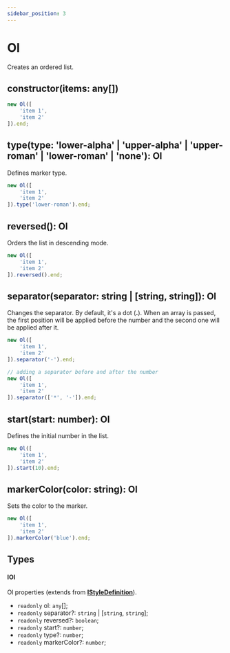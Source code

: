 ```yaml
---
sidebar_position: 3
---
```


# Ol

Creates an ordered list.

## constructor(items: any[])

```typescript
new Ol([
    'item 1',
    'item 2'
]).end;
```

## type(type: 'lower-alpha' | 'upper-alpha' | 'upper-roman' | 'lower-roman' | 'none'): Ol

Defines marker type.

```typescript
new Ol([
    'item 1',
    'item 2'
]).type('lower-roman').end;
```

## reversed(): Ol

Orders the list in descending mode.

```typescript
new Ol([
    'item 1',
    'item 2'
]).reversed().end;
```

## separator(separator: string | [string, string]): Ol

Changes the separator. By default, it's a dot (**.**). When an array is passed, the first position will be applied before the number and the second one will be applied after it.

```typescript
new Ol([
    'item 1',
    'item 2'
]).separator('-').end;

// adding a separator before and after the number
new Ol([
    'item 1',
    'item 2'
]).separator(['*', '-']).end;
```

## start(start: number): Ol

Defines the initial number in the list.

```typescript
new Ol([
    'item 1',
    'item 2'
]).start(10).end;
```

## markerColor(color: string): Ol

Sets the color to the marker.

```typescript
new Ol([
    'item 1',
    'item 2'
]).markerColor('blue').end;
```

## Types

#### IOl

Ol properties (extends from **[IStyleDefinition](../style-definition.md#istyledefinition)**).

* `readonly` ol: `any`[];
* `readonly` separator?: `string` | [`string`, `string`];
* `readonly` reversed?: `boolean`;
* `readonly` start?: `number`;
* `readonly` type?: `number`;
* `readonly` markerColor?: `number`;
